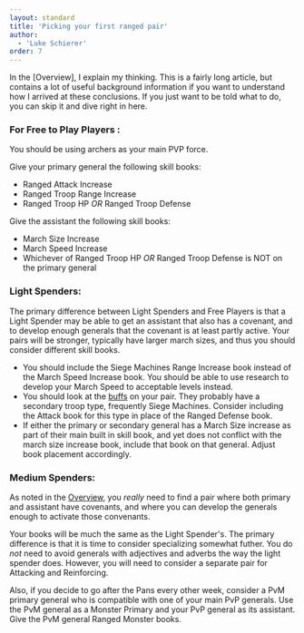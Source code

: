 ```yaml
---
layout: standard
title: 'Picking your first ranged pair'
author:
  - 'Luke Schierer'
order: 7
---
```


<aside class="note">
In the [Overview], I explain my thinking. This is a fairly long article, but
contains a lot of useful background information if you want to understand how
I arrived at these conclusions. If you just want to be told what to do, you
can skip it and dive right in here.
</aside>

### For Free to Play Players :

You should be using archers as your main PVP force.

Give your primary general the following skill books:

- Ranged Attack Increase
- Ranged Troop Range Increase
- Ranged Troop HP _OR_ Ranged Troop Defense


Give the assistant the following skill books:

- March Size Increase
- March Speed Increase
- Whichever of Ranged Troop HP _OR_ Ranged Troop Defense is NOT on the primary general

### Light Spenders:

The primary difference between Light Spenders and Free Players
is that a Light Spender may be able to get an assistant that also has
a covenant, and to develop enough generals that the covenant is at least
partly active.  Your pairs will be stronger, typically have larger march
sizes, and thus you should consider different skill books.

* You should include the Siege Machines Range Increase book instead of the
  March Speed Increase book.  You should be able to use research to develop
  your March Speed to acceptable levels instead.
* You should look at the [buffs] on your pair.  They probably have a
  secondary troop type, frequently Siege Machines.  Consider including the Attack book for this type in place of the Ranged Defense book.
* If either the primary or secondary general has a March Size increase as
  part of their main built in skill book, and yet does not conflict with the march size increase book, include that book on that general.  Adjust book placement accordingly.


### Medium Spenders:

As noted in the [Overview], you *really* need to find a pair where both primary and assistant have covenants, and where you can develop the generals enough to activate those convenants.

Your books will be much the same as the Light Spender's.  The primary difference is that it is time to consider specializing somewhat futher. You
do *not* need to avoid generals with adjectives and adverbs the way the light spender does.  However, you will need to consider a separate pair for
Attacking and Reinforcing.

Also, if you decide to go after the Pans every other week, consider a PvM
primary general who is compatible with one of your main PvP generals.  Use the PvM general as a Monster Primary and your PvP general as its assistant. Give the PvM general Ranged Monster books.

[Attacking Archer Pairs table]: </Generals/Archer%20Specialists/Attacking/pair-comparison>

[buff]: ../../reference/glossary/#buff
[buffs]: ../../reference/glossary/#buff
[Overview]: ../overview/
